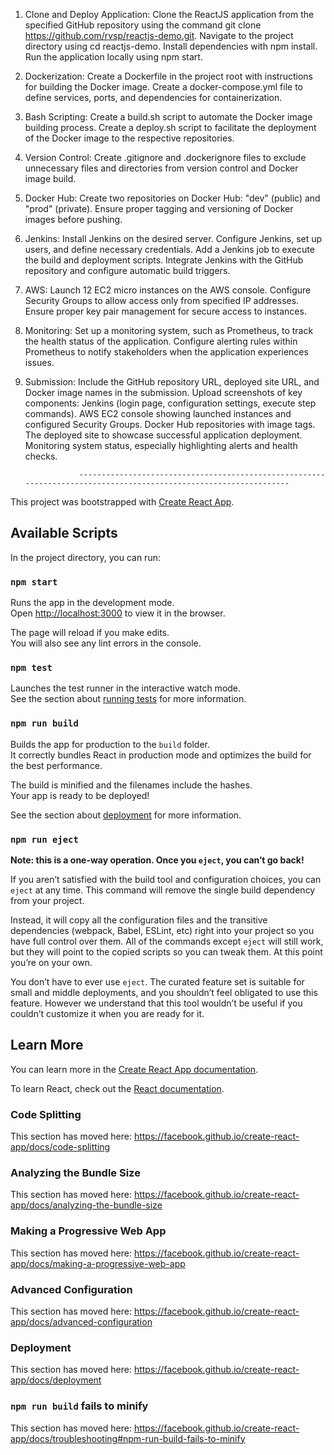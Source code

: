 1. Clone and Deploy Application:
Clone the ReactJS application from the specified GitHub repository using the command git clone https://github.com/rvsp/reactjs-demo.git.
Navigate to the project directory using cd reactjs-demo.
Install dependencies with npm install.
Run the application locally using npm start.

2. Dockerization:
Create a Dockerfile in the project root with instructions for building the Docker image.
Create a docker-compose.yml file to define services, ports, and dependencies for containerization.

3. Bash Scripting:
Create a build.sh script to automate the Docker image building process.
Create a deploy.sh script to facilitate the deployment of the Docker image to the respective repositories.

4. Version Control:
Create .gitignore and .dockerignore files to exclude unnecessary files and directories from version control and Docker image build.

5. Docker Hub:
Create two repositories on Docker Hub: "dev" (public) and "prod" (private).
Ensure proper tagging and versioning of Docker images before pushing.

6. Jenkins:
Install Jenkins on the desired server.
Configure Jenkins, set up users, and define necessary credentials.
Add a Jenkins job to execute the build and deployment scripts.
Integrate Jenkins with the GitHub repository and configure automatic build triggers.

7. AWS:
Launch 12 EC2 micro instances on the AWS console.
Configure Security Groups to allow access only from specified IP addresses.
Ensure proper key pair management for secure access to instances.

8. Monitoring:
Set up a monitoring system, such as Prometheus, to track the health status of the application.
Configure alerting rules within Prometheus to notify stakeholders when the application experiences issues.

9. Submission:
Include the GitHub repository URL, deployed site URL, and Docker image names in the submission.
Upload screenshots of key components:
Jenkins (login page, configuration settings, execute step commands).
AWS EC2 console showing launched instances and configured Security Groups.
Docker Hub repositories with image tags.
The deployed site to showcase successful application deployment.
Monitoring system status, especially highlighting alerts and health checks.






                   ------------------------------------------------------------------------------------------------------------------

This project was bootstrapped with [Create React App](https://github.com/facebook/create-react-app).

## Available Scripts

In the project directory, you can run:

### `npm start`

Runs the app in the development mode.<br />
Open [http://localhost:3000](http://localhost:3000) to view it in the browser.

The page will reload if you make edits.<br />
You will also see any lint errors in the console.

### `npm test`

Launches the test runner in the interactive watch mode.<br />
See the section about [running tests](https://facebook.github.io/create-react-app/docs/running-tests) for more information.

### `npm run build`

Builds the app for production to the `build` folder.<br />
It correctly bundles React in production mode and optimizes the build for the best performance.

The build is minified and the filenames include the hashes.<br />
Your app is ready to be deployed!

See the section about [deployment](https://facebook.github.io/create-react-app/docs/deployment) for more information.

### `npm run eject`

**Note: this is a one-way operation. Once you `eject`, you can’t go back!**

If you aren’t satisfied with the build tool and configuration choices, you can `eject` at any time. This command will remove the single build dependency from your project.

Instead, it will copy all the configuration files and the transitive dependencies (webpack, Babel, ESLint, etc) right into your project so you have full control over them. All of the commands except `eject` will still work, but they will point to the copied scripts so you can tweak them. At this point you’re on your own.

You don’t have to ever use `eject`. The curated feature set is suitable for small and middle deployments, and you shouldn’t feel obligated to use this feature. However we understand that this tool wouldn’t be useful if you couldn’t customize it when you are ready for it.

## Learn More

You can learn more in the [Create React App documentation](https://facebook.github.io/create-react-app/docs/getting-started).

To learn React, check out the [React documentation](https://reactjs.org/).

### Code Splitting

This section has moved here: https://facebook.github.io/create-react-app/docs/code-splitting

### Analyzing the Bundle Size

This section has moved here: https://facebook.github.io/create-react-app/docs/analyzing-the-bundle-size

### Making a Progressive Web App

This section has moved here: https://facebook.github.io/create-react-app/docs/making-a-progressive-web-app

### Advanced Configuration

This section has moved here: https://facebook.github.io/create-react-app/docs/advanced-configuration

### Deployment

This section has moved here: https://facebook.github.io/create-react-app/docs/deployment

### `npm run build` fails to minify

This section has moved here: https://facebook.github.io/create-react-app/docs/troubleshooting#npm-run-build-fails-to-minify
